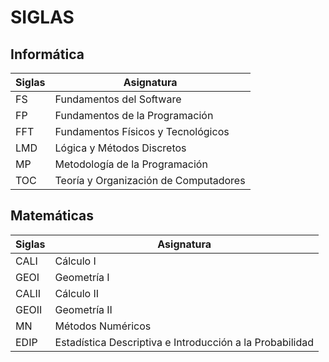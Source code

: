 # SIGLAS
## Informática
Siglas | Asignatura
---|---
FS | Fundamentos del Software
FP | Fundamentos de la Programación
FFT | Fundamentos Físicos y Tecnológicos
LMD | Lógica y Métodos Discretos
MP | Metodología de la Programación
TOC | Teoría y Organización de Computadores

## Matemáticas
Siglas | Asignatura
---|---
CALI | Cálculo I
GEOI | Geometría I
CALII | Cálculo II
GEOII | Geometría II
MN | Métodos Numéricos
EDIP | Estadística Descriptiva e Introducción a la Probabilidad

